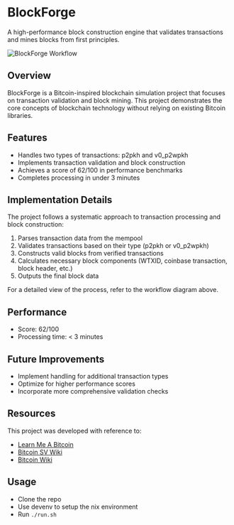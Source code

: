 # BlockForge

A high-performance block construction engine that validates transactions and mines blocks from first principles.

![BlockForge Workflow](solutions.svg)

## Overview

BlockForge is a Bitcoin-inspired blockchain simulation project that focuses on transaction validation and block mining. This project demonstrates the core concepts of blockchain technology without relying on existing Bitcoin libraries.

## Features

- Handles two types of transactions: p2pkh and v0_p2wpkh
- Implements transaction validation and block construction
- Achieves a score of 62/100 in performance benchmarks
- Completes processing in under 3 minutes

## Implementation Details

The project follows a systematic approach to transaction processing and block construction:

1. Parses transaction data from the mempool
2. Validates transactions based on their type (p2pkh or v0_p2wpkh)
3. Constructs valid blocks from verified transactions
4. Calculates necessary block components (WTXID, coinbase transaction, block header, etc.)
5. Outputs the final block data

For a detailed view of the process, refer to the workflow diagram above.

## Performance

- Score: 62/100
- Processing time: < 3 minutes

## Future Improvements

- Implement handling for additional transaction types
- Optimize for higher performance scores
- Incorporate more comprehensive validation checks

## Resources

This project was developed with reference to:
- [Learn Me A Bitcoin](https://learnmeabitcoin.com/)
- [Bitcoin SV Wiki](https://wiki.bitcoinsv.io/)
- [Bitcoin Wiki](https://en.bitcoin.it/)

## Usage

- Clone the repo
- Use devenv to setup the nix environment
- Run `./run.sh`


